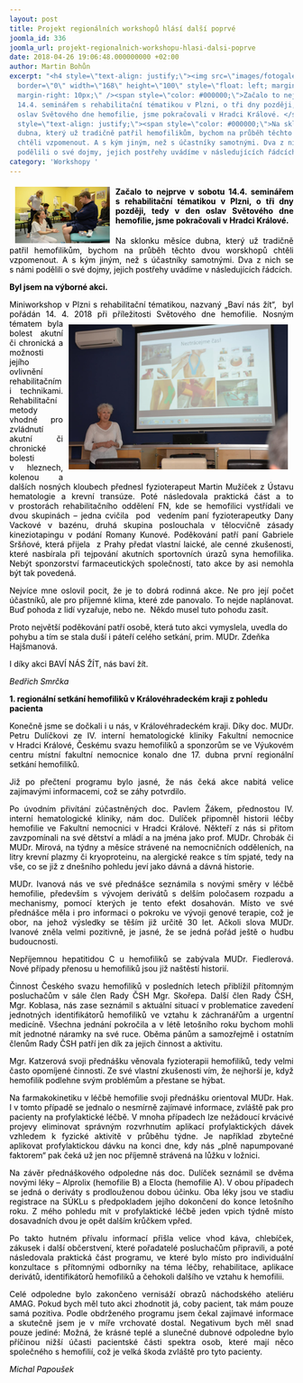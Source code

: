 ```yaml
---
layout: post
title: Projekt regionálních workshopů hlásí další poprvé
joomla_id: 336
joomla_url: projekt-regionalnich-workshopu-hlasi-dalsi-poprve
date: 2018-04-26 19:06:48.000000000 +02:00
author: Martin Bohůn
excerpt: "<h4 style=\"text-align: justify;\"><img src=\"images/fotogalerie/workshopy/workshop-plzen-2018/plzen_2.jpg\"
  border=\"0\" width=\"168\" height=\"100\" style=\"float: left; margin-left: 10px;
  margin-right: 10px;\" /><span style=\"color: #000000;\">Začalo to nejprve v sobotu
  14.4. seminářem s rehabilitační tématikou v Plzni, o tři dny později, tedy v den
  oslav Světového dne hemofilie, jsme pokračovali v Hradci Králové. </span></h4>\r\n<p
  style=\"text-align: justify;\"><span style=\"color: #000000;\">Na sklonku měsíce
  dubna, který už tradičně patřil hemofilikům, bychom na průběh těchto dvou worskhopů
  chtěli vzpomenout. A s kým jiným, než s účastníky samotnými. Dva z nich se s námi
  podělili o své dojmy, jejich postřehy uvádíme v následujících řádcích.<br /></span></p>"
category: 'Workshopy '
---
```

<h4 style="text-align: justify;"><img src="images/fotogalerie/workshopy/workshop-plzen-2018/plzen_2.jpg" border="0" width="168" height="100" style="float: left; margin-left: 10px; margin-right: 10px;" /><span style="color: #000000;">Začalo to nejprve v sobotu 14.4. seminářem s rehabilitační tématikou v Plzni, o tři dny později, tedy v den oslav Světového dne hemofilie, jsme pokračovali v Hradci Králové. </span></h4>

<p style="text-align: justify;"><span style="color: #000000;">Na sklonku měsíce dubna, který už tradičně patřil hemofilikům, bychom na průběh těchto dvou worskhopů chtěli vzpomenout. A s kým jiným, než s účastníky samotnými. Dva z nich se s námi podělili o své dojmy, jejich postřehy uvádíme v následujících řádcích.<br /></span></p>



<p><strong><span style="color: #000000;">Byl jsem na výborné akci.</span></strong></p>

<p style="text-align: justify;"><span style="color: #000000;">Miniworkshop v Plzni s rehabilitační tématikou, nazvaný „Baví nás žít“,  byl pořádán 14. 4. 2018 při příležitosti Světo</span><span style="color: #000000;"><img src="images/fotogalerie/workshopy/workshop-plzen-2018/plzen_1.jpg" border="0" width="389" height="257" style="float: right; margin: 10px;" /></span><span style="color: #000000;">vého dne hemofilie. Nosným tématem byla bolest akutní či chronická a možnosti jejího ovlivnění rehabilitačními technikami. Rehabilitační metody vhodné pro zvládnutí akutní či chronické bolesti v hleznech, kolenou a dalších nosných kloubech přednesl fyzioterapeut Martin Mužíček z Ústavu hematologie a krevní transúze. Poté následovala praktická část a to v prostorách rehabilitačního oddělení FN, kde se hemofilici vystřídali ve dvou skupinách – jedna cvič</span><span style="color: #000000;">ila  pod  vedením paní fyzioterapeutky Dany Vackové v bazénu, druhá skupina poslouchala v tělocvičně zásady kineziotapingu v podání Romany Kunové. Poděkování patří paní Gabriele Sršňové, která přijela  z Prahy předat vlastní laické, ale cenné zkušenosti, které nasbírala při tejpování akutních sportovních úrazů syna hemofilika. Nebýt sponzorství farmaceutických společností, tato akce by asi nemohla být tak povedená.</span></p>

<p style="text-align: justify;"><span style="color: #000000;">Nejvíce mne oslovil pocit, že je to dobrá rodinná akce. Ne pro její počet účastníků, ale pro příjemné klima, které zde panovalo. To nejde naplánovat. Buď pohoda z lidí vyzařuje, nebo ne.  Někdo musel tuto pohodu zasít.</span></p>

<p><span style="color: #000000;">Proto největší poděkování patří osobě, která tuto akci vymyslela, uvedla do pohybu a tím se stala duší i páteří celého setkání, prim. MUDr. Zdeňka Hajšmanová. <br /></span></p>

<p style="text-align: justify;"><span style="color: #000000;">I díky akci BAVÍ NÁS ŽÍT, nás baví žít.</span></p>

<p><em><span style="color: #000000;">Bedřich Smrčka</span></em></p>

<p><strong><span style="color: #000000;">1. regionální setkání hemofiliků v Královéhradeckém kraji z pohledu pacienta</span></strong></p>

<p style="text-align: justify;"><span style="color: #000000;">Konečně jsme se dočkali i u nás, v Královéhradeckém kraji. Díky doc. MUDr. Petru Dulíčkovi ze </span><span style="color: #000000;">IV. interní hematologické kliniky Fakultní nemocnice v Hradci Králové, Českému svazu hemofiliků a sponzorům se ve Výukovém centru místní fakultní nemocnice konalo dne 17. dubna první regionální setkání hemofiliků.</span></p>

<p style="text-align: justify;"><span style="color: #000000;">Již po přečtení programu bylo jasné, že nás čeká akce nabitá velice zajímavými informacemi, což se záhy potvrdilo.</span></p>

<p style="text-align: justify;"><span style="color: #000000;">Po úvodním přivítání zúčastněných doc. Pavlem Žákem, přednostou IV. interní hematologické kliniky, nám doc. Dulíček připomněl historii léčby hemofilie ve Fakultní nemocnici v Hradci Králové. Někteří z nás si přitom zavzpomínali na své dětství a mládí a na jména jako prof. MUDr. Chrobák či MUDr. Mirová, na týdny a měsíce strávené na nemocničních odděleních, na litry krevní plazmy či kryoproteinu, na alergické reakce s tím spjaté, tedy na vše, co se již z dnešního pohledu jeví jako dávná a dávná historie.</span></p>

<p style="text-align: justify;"><span style="color: #000000;">MUDr. Ivanová nás ve své přednášce seznámila s novými směry v léčbě hemofilie, především s vývojem derivátů s delším poločasem rozpadu a mechanismy, pomocí kterých je tento efekt dosahován. Místo ve své přednášce měla i pro informaci o pokroku ve vývoji genové terapie, což je obor, na jehož výsledky se těším již určitě 30 let. Ačkoli slova MUDr. Ivanové zněla velmi pozitivně, je jasné, že se jedná pořád ještě o hudbu budoucnosti.</span></p>

<p style="text-align: justify;"><span style="color: #000000;">Nepříjemnou hepatitidou C u hemofiliků se zabývala MUDr. Fiedlerová. Nové případy přenosu u hemofiliků jsou již naštěstí historií.</span></p>

<p style="text-align: justify;"><span style="color: #000000;">Činnost Českého svazu hemofiliků v posledních letech přiblížil přítomným posluchačům v sále člen Rady ČSH Mgr. Skořepa. Další člen Rady ČSH, Mgr. Koblasa, nás zase seznámil s aktuální situací v problematice zavedení jednotných identifikátorů hemofiliků ve vztahu k záchranářům a urgentní medicíně. Všechna jednání pokročila a v létě letošního roku bychom mohli mít jednotné náramky na své ruce. Oběma pánům a samozřejmě i ostatním členům Rady ČSH patří jen dík za jejich činnost a aktivitu.</span></p>

<p style="text-align: justify;"><span style="color: #000000;">Mgr. Katzerová svoji přednášku věnovala fyzioterapii hemofiliků, tedy velmi často opomíjené činnosti. Ze své vlastní zkušenosti vím, že nejhorší je, když hemofilik podlehne svým problémům a přestane se hýbat.</span></p>

<p style="text-align: justify;"><span style="color: #000000;">Na farmakokinetiku v léčbě hemofilie svoji přednášku orientoval MUDr. Hak. I v tomto případě se jednalo o nesmírně zajímavé informace, zvláště pak pro pacienty na profylaktické léčbě. V mnoha případech lze nežádoucí krvácivé projevy eliminovat správným rozvrhnutím aplikací profylaktických dávek vzhledem k fyzické aktivitě v průběhu týdne. Je například zbytečné aplikovat profylaktickou dávku na konci dne, kdy nás „plně napumpované faktorem“ pak čeká už jen noc příjemně strávená na lůžku v ložnici.</span></p>

<p style="text-align: justify;"><span style="color: #000000;">Na závěr přednáškového odpoledne nás doc. Dulíček seznámil se dvěma novými léky – Alprolix (hemofilie B) a Elocta (hemofilie A). V obou případech se jedná o deriváty s prodlouženou dobou účinku. Oba léky jsou ve stadiu registrace na SÚKLu s předpokladem jejího dokončení do konce letošního roku. Z mého pohledu mít v profylaktické léčbě jeden vpich týdně místo dosavadních dvou je opět dalším krůčkem vpřed.</span></p>

<p style="text-align: justify;"><span style="color: #000000;">Po takto hutném přívalu informací přišla velice vhod káva, chlebíček, zákusek i další občerstvení, které pořadatelé posluchačům připravili, a poté následovala praktická část programu, ve které bylo místo pro individuální konzultace s přítomnými odborníky na téma léčby, rehabilitace, aplikace derivátů, identifikátorů hemofiliků a čehokoli dalšího ve vztahu k hemofilii.</span></p>

<p style="text-align: justify;"><span style="color: #000000;">Celé odpoledne bylo zakončeno vernisáží obrazů náchodského ateliéru AMAG. Pokud bych měl tuto akci zhodnotit já, coby pacient, tak mám pouze samá pozitiva. Podle obdrženého programu jsem čekal zajímavé informace a skutečně jsem je v míře vrchovaté dostal. Negativum bych měl snad pouze jediné: Možná, že krásné teplé a slunečné dubnové odpoledne bylo příčinou nižší účasti pacientské části spektra osob, které mají něco společného s hemofilií, což je velká škoda zvláště pro tyto pacienty.</span></p>

<p style="text-align: justify;"><em><span style="color: #000000;">Michal Papoušek</span></em></p>
